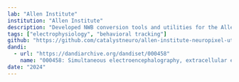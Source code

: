 ```yaml
---
lab: "Allen Institute"
institution: "Allen Institute"
description: "Developed NWB conversion tools and utilities for the Allen Institute's Neuropixels datasets. The project includes tools for handling simultaneous Neuropixels probe recordings and EEG data, along with cortical electrical stimulation in head-fixed mice. The conversion pipeline supports complex multi-modal experiments investigating brain states and cortico-thalamic interactions across different behavioral conditions."
tags: ["electrophysiology", "behavioral tracking"]
github: "https://github.com/catalystneuro/allen-institute-neuropixel-utils"
dandi:
  - url: "https://dandiarchive.org/dandiset/000458"
    name: "000458: Simultaneous electroencephalography, extracellular electrophysiology, and cortical electrical stimulation in head-fixed mice"
date: "2024"
---
```

